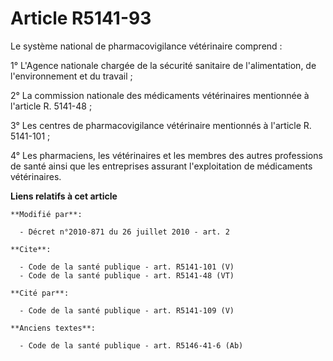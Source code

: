 # Article R5141-93

Le système national de pharmacovigilance vétérinaire comprend : 

1° L'Agence nationale chargée de la sécurité sanitaire de l'alimentation, de l'environnement et du travail ; 

2° La commission nationale des médicaments vétérinaires mentionnée à l'article R. 5141-48 ; 

3° Les centres de pharmacovigilance vétérinaire mentionnés à l'article R. 5141-101 ; 

4° Les pharmaciens, les vétérinaires et les membres des autres professions de santé ainsi que les entreprises assurant
l'exploitation de médicaments vétérinaires.

**Liens relatifs à cet article**

	**Modifié par**:

	  - Décret n°2010-871 du 26 juillet 2010 - art. 2

	**Cite**:

	  - Code de la santé publique - art. R5141-101 (V)
	  - Code de la santé publique - art. R5141-48 (VT)

	**Cité par**:

	  - Code de la santé publique - art. R5141-109 (V)

	**Anciens textes**:

	  - Code de la santé publique - art. R5146-41-6 (Ab)
